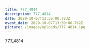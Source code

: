 ```yaml
---
title: 777_4814
description: 777_4814
date: 2020-10-07T13:30:00.723Z
event_date: 2020-10-07T13:30:00.762Z
picture: /images/uploads/777_4814.jpg
---
```

777_4814
